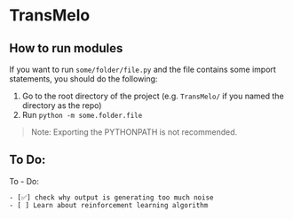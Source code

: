 # TransMelo

## How to run modules

If you want to run `some/folder/file.py` and the file contains some import statements, you should do the following:

1. Go to the root directory of the project (e.g. `TransMelo/` if you named the directory as the repo)
2. Run `python -m some.folder.file`

> Note: Exporting the PYTHONPATH is not recommended.


## To Do:
To - Do: 

    - [✅] check why output is generating too much noise   
    - [ ] Learn about reinforcement learning algorithm